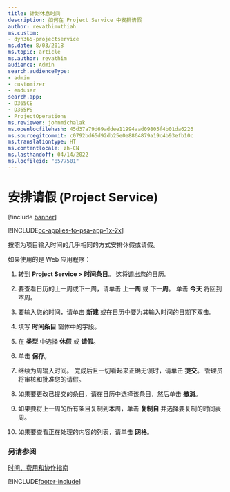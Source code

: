 ```yaml
---
title: 计划休息时间
description: 如何在 Project Service 中安排请假
author: revathimuthiah
ms.custom:
- dyn365-projectservice
ms.date: 8/03/2018
ms.topic: article
ms.author: revathim
audience: Admin
search.audienceType:
- admin
- customizer
- enduser
search.app:
- D365CE
- D365PS
- ProjectOperations
ms.reviewer: johnmichalak
ms.openlocfilehash: 45d37a79d69addee11994aad09805f4b01da6226
ms.sourcegitcommit: c0792bd65d92db25e0e8864879a19c4b93efb10c
ms.translationtype: HT
ms.contentlocale: zh-CN
ms.lasthandoff: 04/14/2022
ms.locfileid: "8577501"
---
```

# <a name="schedule-time-off-project-service"></a>安排请假 (Project Service)

[!include [banner](../includes/psa-now-project-operations.md)]

[!INCLUDE[cc-applies-to-psa-app-1x-2x](../includes/cc-applies-to-psa-app-1x-2x.md)]

按照为项目输入时间的几乎相同的方式安排休假或请假。  
  
 如果使用的是 Web 应用程序：  
  
1.  转到 **Project Service > 时间条目**。 这将调出您的日历。  
  
2.  要查看日历的上一周或下一周，请单击 **上一周** 或 **下一周**。 单击 **今天** 将回到本周。  
  
3.  要输入您的时间，请单击 **新建** 或在日历中要为其输入时间的日期下双击。  
  
4.  填写 **时间条目** 窗体中的字段。  
  
5.  在 **类型** 中选择 **休假** 或 **请假**。  
  
6.  单击 **保存**。  
  
7.  继续为周输入时间。 完成后且一切看起来正确无误时，请单击 **提交**。 管理员将审核和批准您的请假。  
  
8.  如果要更改已提交的条目，请在日历中选择该条目，然后单击 **撤消**。  
  
9. 如果要将上一周的所有条目复制到本周，单击 **复制自** 并选择要复制的时间表周。  
  
10. 如果要查看正在处理的内容的列表，请单击 **网格**。  
  
### <a name="see-also"></a>另请参阅  
 [时间、费用和协作指南](../psa/time-expense-collaboration-guide.md)


[!INCLUDE[footer-include](../includes/footer-banner.md)]
